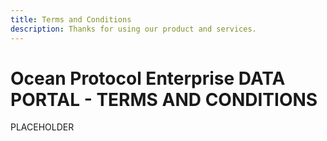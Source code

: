 ```yaml
---
title: Terms and Conditions
description: Thanks for using our product and services.
---
```


# Ocean Protocol Enterprise DATA PORTAL - TERMS AND CONDITIONS

PLACEHOLDER
